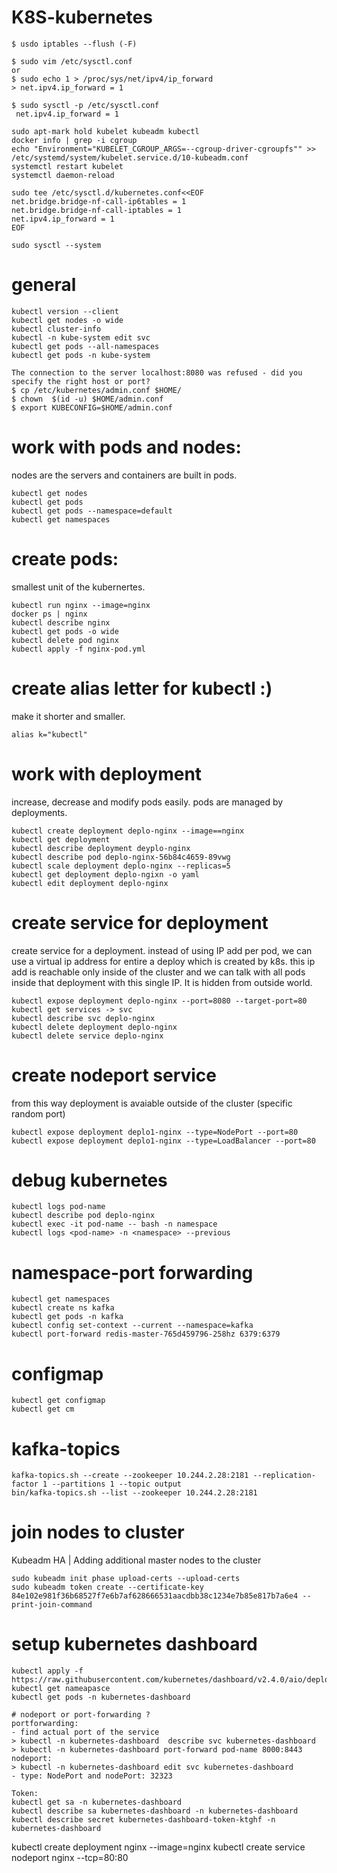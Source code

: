 # K8S-kubernetes

```
$ usdo iptables --flush (-F)

$ sudo vim /etc/sysctl.conf
or
$ sudo echo 1 > /proc/sys/net/ipv4/ip_forward
> net.ipv4.ip_forward = 1

$ sudo sysctl -p /etc/sysctl.conf
 net.ipv4.ip_forward = 1

```

```
sudo apt-mark hold kubelet kubeadm kubectl
docker info | grep -i cgroup
echo "Environment="KUBELET_CGROUP_ARGS=--cgroup-driver-cgroupfs"" >> /etc/systemd/system/kubelet.service.d/10-kubeadm.conf
systemctl restart kubelet
systemctl daemon-reload
```

```
sudo tee /etc/sysctl.d/kubernetes.conf<<EOF
net.bridge.bridge-nf-call-ip6tables = 1
net.bridge.bridge-nf-call-iptables = 1
net.ipv4.ip_forward = 1
EOF

sudo sysctl --system
```
# general 
```
kubectl version --client
kubectl get nodes -o wide
kubectl cluster-info  
kubectl -n kube-system edit svc 
kubectl get pods --all-namespaces
kubectl get pods -n kube-system
```

```
The connection to the server localhost:8080 was refused - did you specify the right host or port?
$ cp /etc/kubernetes/admin.conf $HOME/
$ chown  $(id -u) $HOME/admin.conf
$ export KUBECONFIG=$HOME/admin.conf
```

# work with pods and nodes:
nodes are the servers and containers are built in pods.
```
kubectl get nodes
kubectl get pods
kubectl get pods --namespace=default
kubectl get namespaces
```
# create pods:
smallest unit of the kubernertes.
```
kubectl run nginx --image=nginx
docker ps | nginx
kubectl describe nginx
kubectl get pods -o wide
kubectl delete pod nginx
kubectl apply -f nginx-pod.yml
```
# create alias letter for kubectl :)
make it shorter and smaller.
```
alias k="kubectl"
```
# work with deployment
increase, decrease and modify pods easily. pods are managed by deployments.
```
kubectl create deployment deplo-nginx --image==nginx 
kubectl get deployment
kubectl describe deployment deyplo-nginx
kubectl describe pod deplo-nginx-56b84c4659-89vwg
kubectl scale deployment deplo-nginx --replicas=5
kubectl get deployment deplo-ngixn -o yaml
kubectl edit deployment deplo-nginx 
```
# create service for deployment
create service for a deployment. instead of using IP add per pod, we can use a virtual ip address for entire a deploy which is created by k8s. this ip add is reachable only inside of the cluster and we can talk with all pods inside that deployment with this single IP. It is hidden from outside world.
```
kubectl expose deployment deplo-nginx --port=8080 --target-port=80
kubectl get services -> svc
kubectl describe svc deplo-nginx
kubectl delete deployment deplo-nginx
kubectl delete service deplo-nginx
```
# create nodeport service
from this way deployment is avaiable outside of the cluster (specific random port)
```
kubectl expose deployment deplo1-nginx --type=NodePort --port=80
kubectl expose deployment deplo1-nginx --type=LoadBalancer --port=80
```
# debug kubernetes
```
kubectl logs pod-name
kubectl describe pod deplo-nginx
kubectl exec -it pod-name -- bash -n namespace
kubectl logs <pod-name> -n <namespace> --previous
```
# namespace-port forwarding
```
kubectl get namespaces
kubectl create ns kafka
kubectl get pods -n kafka
kubectl config set-context --current --namespace=kafka
kubectl port-forward redis-master-765d459796-258hz 6379:6379 
```
# configmap
```
kubectl get configmap
kubectl get cm
```
# kafka-topics
```
kafka-topics.sh --create --zookeeper 10.244.2.28:2181 --replication-factor 1 --partitions 1 --topic output
bin/kafka-topics.sh --list --zookeeper 10.244.2.28:2181
```
# join nodes to cluster
Kubeadm HA | Adding additional master nodes to the cluster
```
sudo kubeadm init phase upload-certs --upload-certs
sudo kubeadm token create --certificate-key 84e102e981f36b68527f7e6b7af628666531aacdbb38c1234e7b85e817b7a6e4 --print-join-command
```
# setup kubernetes dashboard
```
kubectl apply -f https://raw.githubusercontent.com/kubernetes/dashboard/v2.4.0/aio/deploy/recommended.yaml
kubectl get nameapasce
kubectl get pods -n kubernetes-dashboard

# nodeport or port-forwarding ?
portforwarding:
- find actual port of the service
> kubectl -n kubernetes-dashboard  describe svc kubernetes-dashboard
> kubectl -n kubernetes-dashboard port-forward pod-name 8000:8443
nodeport:
> kubectl -n kubernetes-dashboard edit svc kubernetes-dashboard 
- type: NodePort and nodePort: 32323

Token:
kubectl get sa -n kubernetes-dashboard
kubectl describe sa kubernetes-dashboard -n kubernetes-dashboard
kubectl describe secret kubernetes-dashboard-token-ktghf -n kubernetes-dashboard
```


kubectl create deployment nginx --image=nginx
kubectl create service nodeport nginx --tcp=80:80